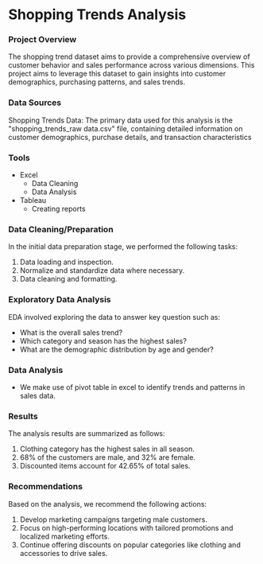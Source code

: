 # Shopping Trends Analysis

### Project Overview

The shopping trend dataset aims to provide a comprehensive overview of customer behavior and sales performance across various dimensions. This project aims to leverage this dataset to gain insights into customer demographics, purchasing patterns, and sales trends.

### Data Sources

Shopping Trends Data: The primary data used for this analysis is the "shopping_trends_raw data.csv" file, containing detailed information on customer demographics, purchase details, and transaction characteristics

### Tools

- Excel
  - Data Cleaning
  - Data Analysis
- Tableau
  - Creating reports
  
 ### Data Cleaning/Preparation
 
 In the initial data preparation stage, we performed the following tasks:
 1. Data loading and inspection.
 2. Normalize and standardize data where necessary.
 3. Data cleaning and formatting.

### Exploratory Data Analysis

EDA involved exploring the data to answer key question such as:

  - What is the overall sales trend?
  - Which category and season has the highest sales?
  - What are the demographic distribution by age and gender?

### Data Analysis

  - We make use of pivot table in excel to identify trends and patterns in sales data.

### Results

The analysis results are summarized as follows:
1. Clothing category has the highest sales in all season.
2. 68% of the customers are male, and 32% are female.
3. Discounted items account for 42.65% of total sales.

### Recommendations

Based on the analysis, we recommend the following actions:
1. Develop marketing campaigns targeting male customers.
2. Focus on high-performing locations with tailored promotions and localized marketing efforts.
3. Continue offering discounts on popular categories like clothing and accessories to drive sales.








    
